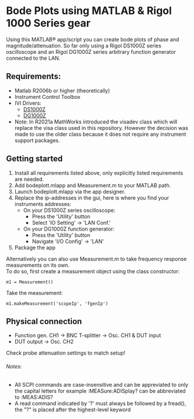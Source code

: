 # Bode Plots using MATLAB & Rigol 1000 Series gear
Using this MATLAB® app/script you can create bode plots of phase and magnitude/attenuation.
So far only using a Rigol DS1000Z series oscilloscope and an Rigol DG1000Z series arbitrary function generator connected to the LAN.

## Requirements:
- Matlab R2006b or higher (theoretically)
- Instrument Control Toolbox
- IVI Drivers:
	- [DS1000Z](https://www.rigol.eu/En/Index/listView/catid/28/tp/9/p/2)
	- [DG1000Z](https://www.rigol.eu/En/Index/listView/catid/28/tp/9/cat/6/wd/)
- Note: In R2021a MathWorks introduced the visadev class which will replace the visa class used in this repository. However the decision was made to use the older class because it does not require any instrument support packages.

## Getting started
1. Install all requirements listed above, only explicitly listed requirements are needed.
2. Add bodeplott.mlapp and Measurement.m to your MATLAB path.
3. Launch bodeplott.mlapp via the app designer.
4. Replace the ip-addresses in the gui, here is where you find your instruments addresses:
	- On your DS1000Z series oscilloscope:
		- Press the 'Utility' button 
		- Select 'IO Setting' -> 'LAN Conf.'
	- On your DG1000Z function generator:
		- Press the 'Utility' button
		- Navigate 'I/O Config' -> 'LAN'
5. Package the app

Alternatively you can also use Measurement.m to take frequency response measurements on its own.    
To do so, first create a measurement object using the class constructor:    
```
m1 = Measurement()    
```
Take the measurement:    
```
m1.makeMeasurement('scopeIp', 'fgenIp')    
```
	
## Physical connection
- Function gen. CH1 -> BNC T-splitter -> Osc. CH1 & DUT input
- DUT output -> Osc. CH2

Check probe attenuation settings to match setup!

###### Notes:
- All SCPI commands are case-insensitive and can be appreviated to only the
  capital letters for example :MEASure:ADISplay? can be abbreviated to
  :MEAS:ADIS?
- A read command indicated by '?' must always be followed by a fread(), the "?" is placed after
  the highest-level keyword
